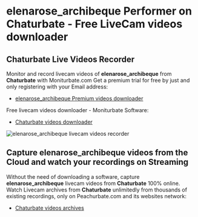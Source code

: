 # elenarose_archibeque Performer on Chaturbate - Free LiveCam videos downloader

## Chaturbate Live Videos Recorder

Monitor and record livecam videos of **elenarose_archibeque** from **Chaturbate** with Moniturbate.com
Get a premium trial for free by just and only registering with your Email address:
* [elenarose_archibeque Premium videos downloader](https://moniturbate.com/request-demo-licence-key.html)

Free livecam videos downloader - Moniturbate Software:
* [Chaturbate videos downloader](https://moniturbate.com/moniturbate-download-software.html)

![elenarose_archibeque livecam videos recorder](https://peachurnet.com/templates/moniturbate-software.png)


## Capture elenarose_archibeque videos from the Cloud and watch your recordings on Streaming

Without the need of downloading a software, capture **elenarose_archibeque** livecam videos from **Chaturbate** 100% online.
Watch Livecam archives from **Chaturbate** unlimitedly from thousands of existing recordings, only on Peachurbate.com and its websites network:
* [Chaturbate videos archives](https://peachurnet.com/)